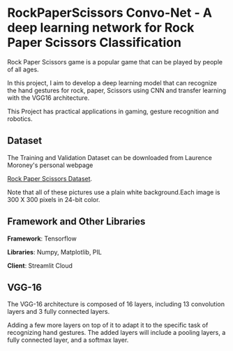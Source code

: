 # RockPaperScissors Convo-Net - A deep learning network for Rock Paper Scissors Classification

Rock Paper Scissors game is a popular game that can be played by people of all ages.

In this project, I aim to develop a deep learning model that can recognize the hand gestures for rock, paper, Scissors using CNN and transfer learning with the VGG16 architecture.

This Project has practical applications in gaming, gesture recognition and robotics.
## Dataset
The Training and Validation Dataset can be downloaded from Laurence Moroney's personal webpage

[Rock Paper Scissors Dataset](https://laurencemoroney.com/datasets.html).

Note that all of these pictures use a plain white background.Each image is 300 X 300 pixels in 24-bit color.
## Framework and Other Libraries

**Framework**: Tensorflow

**Libraries**: Numpy, Matplotlib, PIL

**Client**: Streamlit Cloud


## VGG-16

The VGG-16 architecture is composed of 16 layers, including 13 convolution layers and 3 fully connected layers.

Adding a few more layers on top of it to adapt it to the specific task of recognizing hand gestures. The added layers will include a pooling layers, a fully connected layer, and a softmax layer. 
